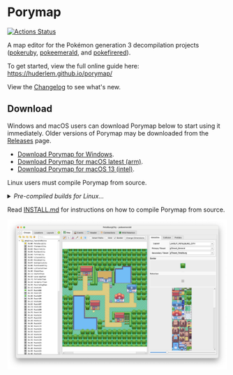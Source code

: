 # Porymap

[![Actions Status](https://github.com/huderlem/porymap/workflows/Build%20Porymap/badge.svg)](https://github.com/huderlem/porymap/actions)

A map editor for the Pokémon generation 3 decompilation projects ([pokeruby][pokeruby], [pokeemerald][pokeemerald], and [pokefirered][pokefirered]).

To get started, view the full online guide here: https://huderlem.github.io/porymap/

View the [Changelog][changelog] to see what's new.

## Download

Windows and macOS users can download Porymap below to start using it immediately. Older versions of Porymap may be downloaded from the [Releases](releases) page.

 - [Download Porymap for Windows](https://github.com/huderlem/porymap/releases/latest/download/porymap-windows.zip).
 - [Download Porymap for macOS latest (arm)](https://github.com/huderlem/porymap/releases/latest/download/porymap-macos-latest.zip).
 - [Download Porymap for macOS 13 (intel)](https://github.com/huderlem/porymap/releases/latest/download/porymap-macos-13.zip).

Linux users must compile Porymap from source.

<details>
    <summary><i>Pre-compiled builds for Linux...</i></summary>

>   If you are a Linux user and you do not want to compile Porymap from source, you may find Porymap on an external package repository like Flathub or AUR.
>   Builds installed through an external package manager are not explicitly maintained by Porymap and may be out of date.
</details>

Read [INSTALL.md](INSTALL.md) for instructions on how to compile Porymap from source.

![Porymap Preview](docsrc/manual/images/introduction/porymap-loaded-project.png)

[pokeruby]: https://github.com/pret/pokeruby
[pokeemerald]: https://github.com/pret/pokeemerald
[pokefirered]: https://github.com/pret/pokefirered
[changelog]: https://github.com/huderlem/porymap/blob/master/CHANGELOG.md
[releases]: https://github.com/huderlem/porymap/releases/latest
